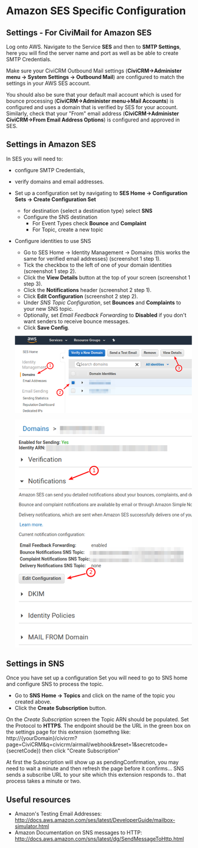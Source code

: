 # Amazon SES Specific Configuration
## Settings - For CiviMail for Amazon SES

Log onto AWS. Navigate to the Service **SES** and then to **SMTP Settings**, here you will find the server name and port as well as be able to create SMTP Credentials.

Make sure your CiviCRM Outbound Mail settings (**CiviCRM->Administer menu -> System Settings -> Outbound Mail**) are configured to match the settings in your AWS SES account.

You should also be sure that your default mail account which is used for bounce processing (**CiviCRM->Administer menu->Mail Accounts**) is configured and uses a domain that is verified by SES for your account. Similarly, check that your "From" email address (**CiviCRM->Administer CiviCRM->From Email Address Options**) is configured and approved in SES.

## Settings in Amazon SES

In SES you will need to:

+ configure SMTP Credentials,
+ verify domains and email addresses.
+ Set up a configuration set by navigating to **SES Home -> Configuration Sets -> Create Configuration Set**
  - for destination {select a destination type} select **SNS**
  - Configure the SNS destination  
    - For Event Types check **Bounce** and **Complaint**
    - For Topic, create a new topic
+ Configure identities to use SNS
  - Go to SES Home -> Identity Management -> Domains (this works the same for verified email addresses) (screenshot 1 step 1).
  - Tick the checkbox to the left of one of your domain identities (screenshot 1 step 2).
  - Click the **View Details** button at the top of your screen (screenshot 1 step 3).
  - Click the **Notifications** header (screenshot 2 step 1).
  - Click **Edit Configuration** (screenshot 2 step 2).
  - Under *SNS Topic Configuration*, set **Bounces** and **Complaints** to your new SNS topic.
  - Optionally, set *Email Feedback Forwarding* to **Disabled** if you don't want senders to receive bounce messages.
  - Click **Save Config**.

  ![Amazon SES Domain Identities screen](./images/screenshot_1.png)

  ![Amazon SES Domain Identity Details screen](./images/screenshot_2.png)


## Settings in SNS
Once you have set up a configuration Set you will need to go to SNS home and configure SNS to process the topic.

* Go to **SNS Home -> Topics** and click on the name of the topic you created above.
* Click the **Create Subscription** button.

On the *Create Subscription* screen the Topic ARN should be populated.  Set the Protocol to **HTTPS**.  The endpoint should be the URL in the green box on the settings page for this extension (somethng like: http://{yourDomain}/civicrm?page=CiviCRM&q=civicrm/airmail/webhook&reset=1&secretcode={secretCode}) then click "Create Subscription"

At first the Subscription will show up as pendingConfirmation, you may need to wait a minute and then refresh the page before it confirms... SNS sends a subscribe URL to your site which this extension responds to.. that process takes a minute or two.

## Useful resources
+ Amazon's Testing Email Addresses: http://docs.aws.amazon.com/ses/latest/DeveloperGuide/mailbox-simulator.html
+ Amazon Documentation on SNS messages to HTTP: http://docs.aws.amazon.com/sns/latest/dg/SendMessageToHttp.html
